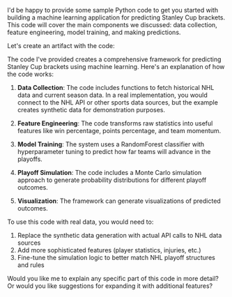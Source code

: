 I'd be happy to provide some sample Python code to get you started with building a machine learning application for predicting Stanley Cup brackets. This code will cover the main components we discussed: data collection, feature engineering, model training, and making predictions.

Let's create an artifact with the code:

The code I've provided creates a comprehensive framework for predicting Stanley Cup brackets using machine learning. Here's an explanation of how the code works:

1. **Data Collection**: The code includes functions to fetch historical NHL data and current season data. In a real implementation, you would connect to the NHL API or other sports data sources, but the example creates synthetic data for demonstration purposes.

2. **Feature Engineering**: The code transforms raw statistics into useful features like win percentage, points percentage, and team momentum.

3. **Model Training**: The system uses a RandomForest classifier with hyperparameter tuning to predict how far teams will advance in the playoffs.

4. **Playoff Simulation**: The code includes a Monte Carlo simulation approach to generate probability distributions for different playoff outcomes.

5. **Visualization**: The framework can generate visualizations of predicted outcomes.

To use this code with real data, you would need to:

1. Replace the synthetic data generation with actual API calls to NHL data sources
2. Add more sophisticated features (player statistics, injuries, etc.)
3. Fine-tune the simulation logic to better match NHL playoff structures and rules

Would you like me to explain any specific part of this code in more detail? Or would you like suggestions for expanding it with additional features?
